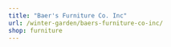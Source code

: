 ```yaml
---
title: "Baer's Furniture Co. Inc"
url: /winter-garden/baers-furniture-co-inc/
shop: furniture
---
```

